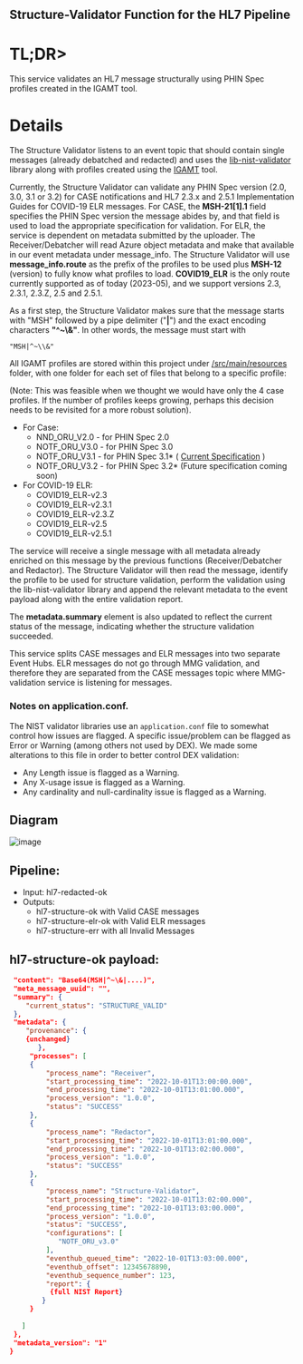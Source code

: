## Structure-Validator Function for the HL7 Pipeline

# TL;DR>

This service validates an HL7 message structurally using PHIN Spec profiles created in the IGAMT tool.

# Details

The Structure Validator listens to an event topic that should contain single messages (already debatched and redacted) and uses the [lib-nist-validator](https://github.com/CDCgov/data-exchange-hl7/blob/develop/local_libs/lib-nist-validator/readme.md) library along with profiles created using the [IGAMT](https://hl7v2.igamt-2.nist.gov/home) tool.

Currently, the Structure Validator can validate any PHIN Spec version (2.0, 3.0, 3.1 or 3.2) for CASE notifications and HL7 2.3.x and 2.5.1 Implementation Guides for COVID-19 ELR messages.
For CASE, the **MSH-21[1].1** field specifies the PHIN Spec version the message abides by, and that field is used to load the appropriate specification for validation.
For ELR, the service is dependent on metadata submitted by the uploader. The Receiver/Debatcher will read Azure object metadata and make that available in our event metadata under message_info. The Structure Validator will use **message_info.route** as the prefix of the profiles to be used plus **MSH-12** (version) to fully know what profiles to load. **COVID19_ELR** is the only route currently supported as of today (2023-05), and we support versions 2.3, 2.3.1, 2.3.Z, 2.5 and 2.5.1.

As a first step, the Structure Validator makes sure that the message starts with "MSH" followed by a pipe delimiter ("**|**") and the exact encoding characters **"^~\\&"**.
In other words, the message must start with 

```
"MSH|^~\\&"
```

All IGAMT profiles are stored within this project under [/src/main/resources](https://github.com/CDCgov/data-exchange-hl7/tree/develop/fns-hl7-pipeline/fn-structure-validator/src/main/resources) folder, with one folder for each set of files that belong to a specific profile:

(Note: This was feasible when we thought we would have only the 4 case profiles. If the number of profiles keeps growing, perhaps this decision needs to be revisited for a more robust solution).

* For Case:
	* NND_ORU_V2.0 - for PHIN Spec 2.0
	* NOTF_ORU_V3.0 - for PHIN Spec 3.0
	* NOTF_ORU_V3.1 - for PHIN Spec 3.1* ( [Current Specification](https://ndc.services.cdc.gov/wp-content/uploads/PHIN_Messaging_Specification_for_Case_Notification_v3-1-1_20210805.docx) )
	* NOTF_ORU_V3.2 - for PHIN Spec 3.2* (Future specification coming soon)
* For COVID-19 ELR:
	* COVID19_ELR-v2.3 
	* COVID19_ELR-v2.3.1
	* COVID19_ELR-v2.3.Z
	* COVID19_ELR-v2.5
	* COVID19_ELR-v2.5.1


The service will receive a single message with all metadata already enriched on this message by the previous functions (Receiver/Debatcher and Redactor). The Structure Validator will then read the message, identify the profile to be used for structure validation, perform the validation using the lib-nist-validator library and append the relevant metadata to the event payload along with the entire validation report.

The **metadata.summary** element is also updated to reflect the current status of the message, indicating whether the structure validation succeeded.

This service splits CASE messages and ELR messages into two separate Event Hubs. ELR messages do not go through MMG validation, and therefore they are separated from the CASE messages topic where MMG-validation service is listening for messages.

### Notes on application.conf.

The NIST validator libraries use an <code>application.conf</code> file to somewhat control how issues are flagged. A specific issue/problem can be flagged as Error or Warning (among others not used by DEX).
We made some alterations to this file in order to better control DEX validation:

- Any Length issue is flagged as a Warning.
- Any X-usage issue is flagged as a Warning.
- Any cardinality and null-cardinality issue is flagged as a Warning.


## Diagram 

![image](https://user-images.githubusercontent.com/3239945/233380847-1bef3d9b-21dd-414f-a856-78a59c5ee44f.png)

## Pipeline:

 - Input: hl7-redacted-ok 
 - Outputs: 
    - hl7-structure-ok with Valid CASE messages
    - hl7-structure-elr-ok with Valid ELR messages
    - hl7-structure-err with all Invalid Messages

## hl7-structure-ok payload:

``` json
 "content": "Base64(MSH|^~\&|....)",
 "meta_message_uuid": "",
 "summary": {
    "current_status": "STRUCTURE_VALID"
 },
 "metadata": {
    "provenance": {
	{unchanged}
       },
     "processes": [
	 {
		 "process_name": "Receiver",
		 "start_processing_time": "2022-10-01T13:00:00.000",
		 "end_processing_time": "2022-10-01T13:01:00.000",
		 "process_version": "1.0.0",
		 "status": "SUCCESS"
	 },
	 {
		 "process_name": "Redactor",
		 "start_processing_time": "2022-10-01T13:01:00.000",
		 "end_processing_time": "2022-10-01T13:02:00.000",
		 "process_version": "1.0.0",
		 "status": "SUCCESS"
	 },	 
	 {
		 "process_name": "Structure-Validator",
		 "start_processing_time": "2022-10-01T13:02:00.000",
		 "end_processing_time": "2022-10-01T13:03:00.000",
		 "process_version": "1.0.0",
		 "status": "SUCCESS",
		 "configurations": [
		 	"NOTF_ORU_v3.0"
		 ],
		 "eventhub_queued_time": "2022-10-01T13:03:00.000",
		 "eventhub_offset": 12345678890,
		 "eventhub_sequence_number": 123,
		 "report": {
		  {full NIST Report}
		}
	 }
	
   ]
 },
 "metadata_version": "1"
}

```


